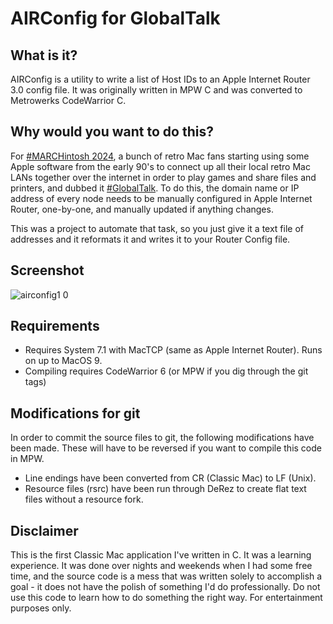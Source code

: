# AIRConfig for GlobalTalk

## What is it?

AIRConfig is a utility to write a list of Host IDs to an Apple Internet Router 3.0 config file. It was originally written in MPW C and was converted to Metrowerks CodeWarrior C.

## Why would you want to do this?

For [#MARCHintosh 2024](http://marchintosh.com), a bunch of retro Mac fans starting using some Apple software from the early 90's to connect up all their local retro Mac LANs together over the internet in order to play games and share files and printers, and dubbed it [#GlobalTalk](http://marchintosh.com/globaltalk.html). To do this, the domain name or IP address of every node needs to be manually configured in Apple Internet Router, one-by-one, and manually updated if anything changes.

This was a project to automate that task, so you just give it a text file of addresses and it reformats it and writes it to your Router Config file.

## Screenshot

![airconfig1 0](https://github.com/kalleboo/AIRConfig/assets/304806/994a06db-f6c6-49f6-a028-58f3594f3f29)

## Requirements

* Requires System 7.1 with MacTCP (same as Apple Internet Router). Runs on up to MacOS 9.
* Compiling requires CodeWarrior 6 (or MPW if you dig through the git tags)

## Modifications for git

In order to commit the source files to git, the following modifications have been made. These will have to be reversed if you want to compile this code in MPW.

* Line endings have been converted from CR (Classic Mac) to LF (Unix).
* Resource files (rsrc) have been run through DeRez to create flat text files without a resource fork.

## Disclaimer

This is the first Classic Mac application I've written in C. It was a learning experience. It was done over nights and weekends when I had some free time, and the source code is a mess that was written solely to accomplish a goal - it does not have the polish of something I'd do professionally. Do not use this code to learn how to do something the right way. For entertainment purposes only.
